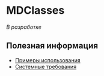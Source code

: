 # MDClasses

*В разработке*

## Полезная информация 

- [Примеры использования](examples.md)
- [Системные требования](systemRequirements.md)

